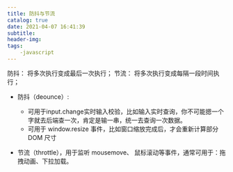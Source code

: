 ```yaml
---
title: 防抖与节流
catalog: true
date: 2021-04-07 16:41:39
subtitle:
header-img:
tags:
    -javascript
---
```


防抖： 将多次执行变成最后一次执行；
节流： 将多次执行变成每隔一段时间执行；

- 防抖（deounce）:

    +  可用于input.change实时输入校验，比如输入实时查询，你不可能摁一个字就去后端查一次，肯定是输一串，统一去查询一次数据。
    + 可用于 window.resize 事件，比如窗口缩放完成后，才会重新计算部分 DOM 尺寸


- 节流（throttle），用于监听 mousemove、 鼠标滚动等事件，通常可用于：拖拽动画、下拉加载。

